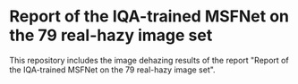 # Report of the IQA-trained MSFNet on the 79 real-hazy image set

This repository includes the image dehazing results of the report "Report of the IQA-trained MSFNet on the 79 real-hazy image set".
